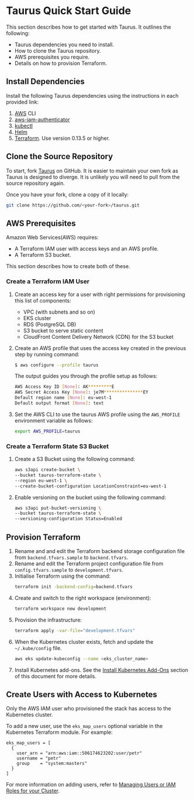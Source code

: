 # Taurus Quick Start Guide

This section describes how to get started with Taurus. It outlines the following:
 - Taurus dependencies you need to install. 
 - How to clone the Taurus repository. 
 - AWS prerequisites you require.
 - Details on how to provision Terraform.

## Install Dependencies
Install the following Taurus dependencies using the instructions in each provided link:

1. [AWS][aws-cli-install] CLI
1. [aws-iam-authenticator][aws-iam-authenticator-install]
1. [kubectl][kubectl-install]
1. [Helm][helm-install] 
1. [Terraform][terraform-install]. Use version 0.13.5 or higher.

## Clone the Source Repository
To start, fork [Taurus] on GitHub. It is easier to maintain your own fork as Taurus is designed to diverge. It is unlikely you will need to pull from the source repository again.

Once you have your fork, clone a copy of it locally:

```sh
git clone https://github.com/<your-fork>/taurus.git
```

## AWS Prerequisites

Amazon Web Services(AWS) requires:
- A Terraform IAM user with access keys and an AWS profile.
- A Terraform S3 bucket.

This section describes how to create both of these.

### Create a Terraform IAM User
1. Create an access key for a user with right permissions for provisioning this list of components:
    * VPC (with subnets and so on)
    * EKS cluster
    * RDS (PostgreSQL DB)
    * S3 bucket to serve static content
    * CloudFront Content Delivery Network (CDN) for the S3 bucket

1. Create an AWS profile that uses the access key created in the previous step by running command:
    ```sh
    $ aws configure --profile taurus
    ```
  
    The output guides you through the profile setup as follows:
    ```sh
    AWS Access Key ID [None]: AK*********E
    AWS Secret Access Key [None]: je7M***************EY
    Default region name [None]: eu-west-1
    Default output format [None]: text
    ```

1. Set the AWS CLI to use the taurus AWS profile using the `AWS_PROFILE` environment variable as follows:
    ```sh
    export AWS_PROFILE=taurus
    ```

### Create a Terraform State S3 Bucket
1. Create a S3 Bucket using the following command:
    ```sh
    aws s3api create-bucket \
    --bucket taurus-terraform-state \
    --region eu-west-1 \
    --create-bucket-configuration LocationConstraint=eu-west-1
    ```
1. Enable versioning on the bucket using the following command:
    ```sh
    aws s3api put-bucket-versioning \
    --bucket taurus-terraform-state \
    --versioning-configuration Status=Enabled
    ```

## Provision Terraform
1. Rename and and edit the Terraform backend storage configuration file from `backend.tfvars.sample` to `backend.tfvars`.
1. Rename and edit the Terraform project configuration file from  `config.tfvars.sample` to `development.tfvars`.
1. Initialise Terraform using the command:
    ```sh
    terraform init -backend-config=backend.tfvars
    ```
1. Create and switch to the right workspace (environment):
    ```sh
    terraform workspace new development
    ```
1. Provision the infrastructure:
    ```sh
    terraform apply -var-file="development.tfvars"
    ```
1. When the Kubernetes cluster exists, fetch and update the `~/.kube/config` file.
    ```sh
    aws eks update-kubeconfig --name <eks_cluster_name>
    ```
1. Install Kubernetes add-ons.
See the [Install Kubernetes Add-Ons] section of this document for more details. 

## Create Users with Access to Kubernetes
Only the AWS IAM user who provisioned the stack has access to the Kubernetes cluster.

To add a new user, use the `eks_map_users` optional variable in the Kubernetes Terraform module. For example:

```hcl
eks_map_users = [
  {
    user_arn = "arn:aws:iam::506174623202:user/petr"
    username = "petr"
    group    = "system:masters"
  }
]
```

For more information on adding users, refer to [Managing Users or IAM Roles for your Cluster].

<!-- Internal Links -->
[Install Kubernetes Add-Ons]:/helm/

<!-- External Links -->
[aws-cli-install]: https://docs.aws.amazon.com/cli/latest/userguide/cli-chap-install.html
[aws-iam-authenticator-install]: https://docs.aws.amazon.com/eks/latest/userguide/install-aws-iam-authenticator.html
[kubectl-install]: https://kubernetes.io/docs/tasks/tools/install-kubectl
[helm-install]: https://github.com/helm/helm/releases/tag/v2.9.0
[terraform-install]: https://www.terraform.io/downloads.html
[Managing Users or IAM Roles for your Cluster]: https://docs.aws.amazon.com/eks/latest/userguide/add-user-role.html
[Taurus]: https://github.com/nearform/taurus
